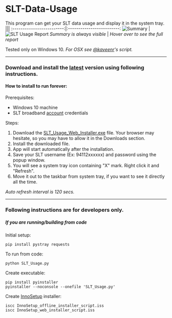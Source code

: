 # SLT-Data-Usage
This program can get your SLT data usage and display it in the system tray.
|||
:-------------------------:|:-------------------------:
![Summary](https://user-images.githubusercontent.com/12431727/128629535-049ef77a-0754-4616-993e-41b22bf6ff69.png) |  ![SLT Usage Report](https://user-images.githubusercontent.com/12431727/128629534-794db86c-1296-46d4-b0c9-106e5fe4d152.png)
_Summary is always visible_        |  _Hover over to see the full report_

Tested only on Windows 10.
_For OSX see [@kaveenr](https://gist.github.com/kaveenr/a820616adf2f5d9d82db1b1250bf15f3#file-readme-md)'s script._

--------------------------------------


### Download and install the [latest](https://github.com/kmchmk/SLT-Data-Usage/releases/latest) version using following instructions.

#### How to install to run forever:

Prerequisites:
* Windows 10 machine
* SLT broadband [account](https://internetvas.slt.lk/login) credentials

Steps:

1. Download the [SLT_Usage_Web_Installer.exe](https://github.com/kmchmk/SLT-Data-Usage/releases/download/v1.3/SLT_Usage_Web_Installer.exe) file. Your browser may hesitate, so you may have to allow it in the Downloads section.
2. Install the downloaded file.
2. App will start automatically after the installation.
3. Save your SLT username (Ex: 94112xxxxxx) and password using the popup window.
4. You will see a system tray icon containing "X" mark. Right click it and "Refresh".
5. Move it out to the taskbar from system tray, if you want to see it directly all the time.

_Auto refresh interval is 120 secs._

--------------------------------------

### Following instructions are for developers only.

##### If you are running/building from code

Initial setup:
```
pip install pystray requests
```

To run from code:
```
python SLT_Usage.py
```

Create executable:
```
pip install pyinstaller
pyinstaller --noconsole --onefile 'SLT_Usage.py'
```

Create [InnoSetup](https://jrsoftware.org/isinfo.php) installer:
```
iscc InnoSetup_offline_installer_script.iss
iscc InnoSetup_web_installer_script.iss
```
